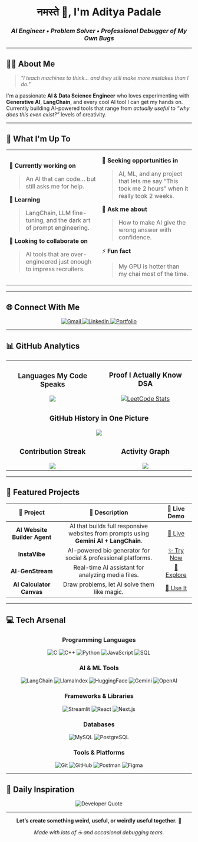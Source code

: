 <div align="center">

# नमस्ते 🙏, I'm **Aditya Padale**

### _AI Engineer • Problem Solver • Professional Debugger of My Own Bugs_

---

</div>

## 👨‍💻 **About Me**

> _"I teach machines to think… and they still make more mistakes than I do."_

I'm a passionate **AI & Data Science Engineer** who loves experimenting with **Generative AI**, **LangChain**, and every cool AI tool I can get my hands on.  
Currently building AI-powered tools that range from _actually useful_ to _“why does this even exist?”_ levels of creativity.  

---

## 🚀 **What I'm Up To**

<table>
<tr>
<td width="50%">

🔭 **Currently working on**  
> An AI that can code… but still asks me for help.

🌱 **Learning**  
> LangChain, LLM fine-tuning, and the dark art of prompt engineering.

👯 **Looking to collaborate on**  
> AI tools that are over-engineered just enough to impress recruiters.

</td>
<td width="50%">

🤝 **Seeking opportunities in**  
> AI, ML, and any project that lets me say “This took me 2 hours” when it really took 2 weeks.

💬 **Ask me about**  
> How to make AI give the wrong answer with confidence.

⚡ **Fun fact**  
> My GPU is hotter than my chai most of the time.

</td>
</tr>
</table>

---

## 🌐 **Connect With Me**

<div align="center">

<a href="mailto:adityapadale25@gmail.com">
    <img src="https://img.shields.io/badge/Gmail-D14836?style=for-the-badge&logo=gmail&logoColor=white" alt="Gmail" />
</a>
<a href="https://linkedin.com/in/aditya-padale">
    <img src="https://img.shields.io/badge/LinkedIn-%230077B5?style=for-the-badge&logo=linkedin&logoColor=white" alt="LinkedIn" />
</a>
<a href="https://adityapadale.vercel.app">
    <img src="https://img.shields.io/badge/Portfolio-%23000000?style=for-the-badge&logo=About.me&logoColor=white" alt="Portfolio" />
</a>

</div>

---

## 📊 **GitHub Analytics**

<div align="center">

<table>
<tr>
<td width="50%" align="center">

### **Languages My Code Speaks**
<img src="https://github-readme-stats.vercel.app/api/top-langs?username=Aditya-padale&show_icons=true&locale=en&layout=compact&theme=tokyonight&hide_border=true&bg_color=0D1117" />

</td>
<td width="50%" align="center">

### **Proof I Actually Know DSA**
<a href="https://leetcode.com/u/aditya_padale/">
<img src="https://leetcard.jacoblin.cool/aditya_padale?theme=dark&font=Inter&ext=heatmap" alt="LeetCode Stats" />
</a>

</td>
</tr>
<tr>
<td colspan="2" align="center">
  
### **GitHub History in One Picture**
<img src="https://github-profile-summary-cards.vercel.app/api/cards/profile-details?username=Aditya-padale&theme=tokyonight" />

</td>
</tr>
<tr>
<td width="50%" align="center">

### **Contribution Streak**
<img src="https://github-readme-streak-stats.herokuapp.com/?user=Aditya-padale&theme=tokyonight&hide_border=true&background=0D1117" />

</td>
<td width="50%" align="center">

### **Activity Graph**
<img src="https://github-readme-activity-graph.vercel.app/graph?username=Aditya-padale&theme=tokyo-night&hide_border=true&bg_color=0D1117" />

</td>
</tr>
</table>
</div>

---

## 🎯 **Featured Projects**

<div align="center">

| 🌟 **Project**              | 📝 **Description** | 🔗 **Live Demo** |
| :-------------------------: | :----------------: | :--------------: |
| **AI Website Builder Agent** | AI that builds full responsive websites from prompts using **Gemini AI + LangChain**. | [🚀 Live](https://ai-website-builder-agent-3.onrender.com) |
| **InstaVibe**                | AI-powered bio generator for social & professional platforms. | [✨ Try Now](https://instavibe.streamlit.app) |
| **AI-GenStream**             | Real-time AI assistant for analyzing media files. | [🎥 Explore](https://ai-genstream.streamlit.app) |
| **AI Calculator Canvas**     | Draw problems, let AI solve them like magic. | [🧮 Use It](https://ai-calculator-canvas.streamlit.app) |

</div>

---

## 💻 **Tech Arsenal**

<div align="center">

### **Programming Languages**
![C](https://img.shields.io/badge/C-00599C?style=for-the-badge&logo=c&logoColor=white)
![C++](https://img.shields.io/badge/C++-00599C?style=for-the-badge&logo=c%2B%2B&logoColor=white)
![Python](https://img.shields.io/badge/Python-3776AB?style=for-the-badge&logo=python&logoColor=white)
![JavaScript](https://img.shields.io/badge/JavaScript-F7DF1E?style=for-the-badge&logo=javascript&logoColor=black)
![SQL](https://img.shields.io/badge/SQL-000000?style=for-the-badge&logo=postgresql&logoColor=white)

### **AI & ML Tools**
![LangChain](https://img.shields.io/badge/LangChain-009688?style=for-the-badge)
![LlamaIndex](https://img.shields.io/badge/LlamaIndex-FF6F61?style=for-the-badge)
![HuggingFace](https://img.shields.io/badge/HuggingFace-FFCA28?style=for-the-badge)
![Gemini](https://img.shields.io/badge/Google%20Gemini-4285F4?style=for-the-badge&logo=google&logoColor=white)
![OpenAI](https://img.shields.io/badge/OpenAI-00A67E?style=for-the-badge&logo=openai&logoColor=white)

### **Frameworks & Libraries**
![Streamlit](https://img.shields.io/badge/Streamlit-FF4B4B?style=for-the-badge)
![React](https://img.shields.io/badge/React-20232A?style=for-the-badge&logo=react&logoColor=61DAFB)
![Next.js](https://img.shields.io/badge/Next.js-000000?style=for-the-badge&logo=nextdotjs&logoColor=white)

### **Databases**
![MySQL](https://img.shields.io/badge/MySQL-005C84?style=for-the-badge)
![PostgreSQL](https://img.shields.io/badge/PostgreSQL-336791?style=for-the-badge)

### **Tools & Platforms**
![Git](https://img.shields.io/badge/Git-F05032?style=for-the-badge)
![GitHub](https://img.shields.io/badge/GitHub-181717?style=for-the-badge)
![Postman](https://img.shields.io/badge/Postman-FF6C37?style=for-the-badge)
![Figma](https://img.shields.io/badge/Figma-F24E1E?style=for-the-badge)

</div>

---

## 💭 **Daily Inspiration**

<div align="center">
<img src="https://quotes-github-readme.vercel.app/api?type=horizontal&theme=tokyonight" alt="Developer Quote" />
</div>

---

<div align="center">

**Let’s create something weird, useful, or weirdly useful together.** 🚀  

_Made with lots of ☕ and occasional debugging tears._

</div>
